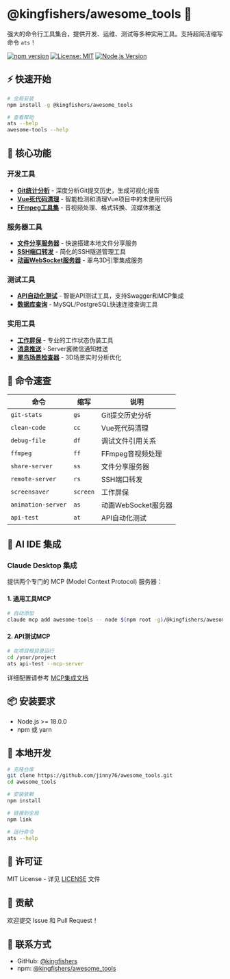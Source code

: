 # @kingfishers/awesome_tools 🚀

强大的命令行工具集合，提供开发、运维、测试等多种实用工具。支持超简洁缩写命令 `ats`！

[![npm version](https://img.shields.io/npm/v/@kingfishers/awesome_tools.svg)](https://www.npmjs.com/package/@kingfishers/awesome_tools)
[![License: MIT](https://img.shields.io/badge/License-MIT-blue.svg)](https://opensource.org/licenses/MIT)
[![Node.js Version](https://img.shields.io/badge/node-%3E%3D18.0.0-brightgreen)](https://nodejs.org/)

## ⚡ 快速开始

```bash
# 全局安装
npm install -g @kingfishers/awesome_tools

# 查看帮助
ats --help
awesome-tools --help
```

## 🎯 核心功能

### 开发工具
- **[Git统计分析](docs/commands/git-stats.md)** - 深度分析Git提交历史，生成可视化报告
- **[Vue死代码清理](docs/commands/clean-code.md)** - 智能检测和清理Vue项目中的未使用代码
- **[FFmpeg工具集](docs/commands/ffmpeg.md)** - 音视频处理、格式转换、流媒体推送

### 服务器工具
- **[文件分享服务器](docs/commands/share-server.md)** - 快速搭建本地文件分享服务
- **[SSH端口转发](docs/commands/remote-server.md)** - 简化的SSH隧道管理工具
- **[动画WebSocket服务器](docs/commands/animation-server.md)** - 翠鸟3D引擎集成服务

### 测试工具
- **[API自动化测试](docs/commands/api-test.md)** - 智能API测试工具，支持Swagger和MCP集成
- **[数据库查询](docs/commands/database.md)** - MySQL/PostgreSQL快速连接查询工具

### 实用工具
- **[工作屏保](docs/commands/screensaver.md)** - 专业的工作状态伪装工具
- **[消息推送](docs/commands/notify.md)** - Server酱微信通知推送
- **[翠鸟场景检查器](docs/commands/kingfisher-scene-inspector.md)** - 3D场景实时分析优化

## 📖 命令速查

| 命令 | 缩写 | 说明 |
|------|------|------|
| `git-stats` | `gs` | Git提交历史分析 |
| `clean-code` | `cc` | Vue死代码清理 |
| `debug-file` | `df` | 调试文件引用关系 |
| `ffmpeg` | `ff` | FFmpeg音视频处理 |
| `share-server` | `ss` | 文件分享服务器 |
| `remote-server` | `rs` | SSH端口转发 |
| `screensaver` | `screen` | 工作屏保 |
| `animation-server` | `as` | 动画WebSocket服务器 |
| `api-test` | `at` | API自动化测试 |

## 🤖 AI IDE 集成

### Claude Desktop 集成

提供两个专门的 MCP (Model Context Protocol) 服务器：

#### 1. 通用工具MCP
```bash
# 自动添加
claude mcp add awesome-tools -- node $(npm root -g)/@kingfishers/awesome_tools/mcp/server.js
```

#### 2. API测试MCP  
```bash
# 在项目根目录运行
cd /your/project
ats api-test --mcp-server
```

详细配置请参考 [MCP集成文档](docs/mcp-integration.md)

## 📦 安装要求

- Node.js >= 18.0.0
- npm 或 yarn

## 🔧 本地开发

```bash
# 克隆仓库
git clone https://github.com/jinny76/awesome_tools.git
cd awesome_tools

# 安装依赖
npm install

# 链接到全局
npm link

# 运行命令
ats --help
```

## 📄 许可证

MIT License - 详见 [LICENSE](LICENSE) 文件

## 🤝 贡献

欢迎提交 Issue 和 Pull Request！

## 📮 联系方式

- GitHub: [@kingfishers](https://github.com/kingfishers)
- npm: [@kingfishers/awesome_tools](https://www.npmjs.com/package/@kingfishers/awesome_tools)